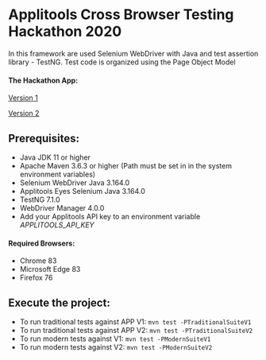 # Applitools Cross Browser Testing Hackathon 2020
In this framework are used Selenium WebDriver with Java and test assertion library - TestNG.
Test code is organized using the Page Object Model

#### The Hackathon App:
[Version 1](https://demo.applitools.com/gridHackathonV1.html)

[Version 2](https://demo.applitools.com/gridHackathonV2.html)


## Prerequisites:
* Java JDK 11 or higher
* Apache Maven 3.6.3 or higher (Path must be set in in the system environment variables)
* Selenium WebDriver Java 3.164.0
* Applitools Eyes Selenium Java 3.164.0
* TestNG 7.1.0
* WebDriver Manager 4.0.0
* Add your Applitools API key to an environment variable *APPLITOOLS_API_KEY*

#### Required Browsers:
* Chrome 83
* Microsoft Edge 83 
* Firefox 76

## Execute the project:
* To run traditional tests against APP V1: `mvn test -PTraditionalSuiteV1`
* To run traditional tests against APP V2: `mvn test -PTraditionalSuiteV2`
* To run modern tests against V1: `mvn test -PModernSuiteV1`
* To run modern tests against V2: `mvn test -PModernSuiteV2`
